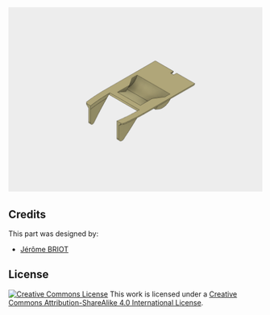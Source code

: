 ![Support cap](images/support-cap.png)

Credits
---
This part was designed by:
- [Jérôme BRIOT](https://www.linkedin.com/in/jeromebriot/?locale=en_US)

License
----------------
[![Creative Commons License](https://i.creativecommons.org/l/by-sa/4.0/88x31.png)](http://creativecommons.org/licenses/by-sa/4.0/)
This work is licensed under a [Creative Commons Attribution-ShareAlike 4.0 International License](http://creativecommons.org/licenses/by-sa/4.0/).
